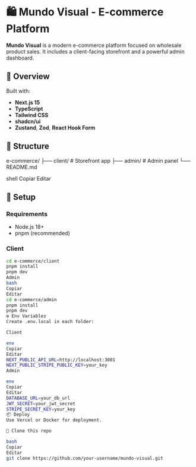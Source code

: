# 🛍️ Mundo Visual - E-commerce Platform

**Mundo Visual** is a modern e-commerce platform focused on wholesale product sales. It includes a client-facing storefront and a powerful admin dashboard.

## 🧾 Overview

Built with:

- **Next.js 15**
- **TypeScript**
- **Tailwind CSS**
- **shadcn/ui**
- **Zustand**, **Zod**, **React Hook Form**

## 📂 Structure

e-commerce/
├── client/ # Storefront app
├── admin/ # Admin panel
└── README.md

shell
Copiar
Editar

## 🚀 Setup

### Requirements
- Node.js 18+
- pnpm (recommended)

### Client

```bash
cd e-commerce/client
pnpm install
pnpm dev
Admin
bash
Copiar
Editar
cd e-commerce/admin
pnpm install
pnpm dev
⚙️ Env Variables
Create .env.local in each folder:

Client

env
Copiar
Editar
NEXT_PUBLIC_API_URL=http://localhost:3001
NEXT_PUBLIC_STRIPE_PUBLIC_KEY=your_key
Admin

env
Copiar
Editar
DATABASE_URL=your_db_url
JWT_SECRET=your_jwt_secret
STRIPE_SECRET_KEY=your_key
📦 Deploy
Use Vercel or Docker for deployment.

🔗 Clone this repo

bash
Copiar
Editar
git clone https://github.com/your-username/mundo-visual.git